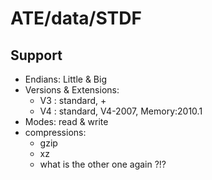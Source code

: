 # ATE/data/STDF

## Support
 - Endians: Little & Big
 - Versions & Extensions:
   - V3 : standard, +
   - V4 : standard, V4-2007, Memory:2010.1
 - Modes: read & write
 - compressions:
   - gzip
   - xz
   - what is the other one again ?!?

